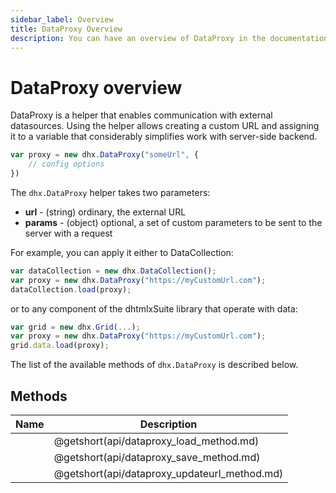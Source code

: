 ```yaml
---
sidebar_label: Overview
title: DataProxy Overview 
description: You can have an overview of DataProxy in the documentation of the DHTMLX JavaScript UI library. Browse developer guides and API reference, try out code examples and live demos, and download a free 30-day evaluation version of DHTMLX Suite 7.
---
```


# DataProxy overview

DataProxy is a helper that enables communication with external datasources. Using the helper allows creating a custom URL and assigning it to a variable that considerably simplifies work with server-side backend.

```js
var proxy = new dhx.DataProxy("someUrl", {
    // config options 
})
```

The `dhx.DataProxy` helper takes two parameters:

- **url** - (string) ordinary, the external URL
- **params** - (object) optional, a set of custom parameters to be sent to the server with a request

For example, you can apply it either to DataCollection:

```js
var dataCollection = new dhx.DataCollection();
var proxy = new dhx.DataProxy("https://myCustomUrl.com");
dataCollection.load(proxy);
```
or to any component of the dhtmlxSuite library that operate with data:

```js
var grid = new dhx.Grid(...);
var proxy = new dhx.DataProxy("https://myCustomUrl.com");
grid.data.load(proxy);
```

The list of the available methods of `dhx.DataProxy` is described below.

## Methods

| Name                                  | Description                                  |
| ------------------------------------- | -------------------------------------------- |
| [](api/dataproxy_load_method.md)      | @getshort(api/dataproxy_load_method.md)      |
| [](api/dataproxy_save_method.md)      | @getshort(api/dataproxy_save_method.md)      |
| [](api/dataproxy_updateurl_method.md) | @getshort(api/dataproxy_updateurl_method.md) |
